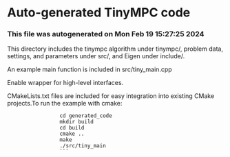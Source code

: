 # Auto-generated TinyMPC code

### This file was autogenerated on Mon Feb 19 15:27:25 2024
This directory includes the tinympc algorithm under tinympc/,                 problem data, settings, and parameters under src/, and Eigen under include/.

An example main function is included in src/tiny_main.cpp

Enable wrapper for high-level interfaces.

CMakeLists.txt files are included for easy integration into                 existing CMake projects.To run the example with cmake:
```
                 cd generated_code
                 mkdir build
                 cd build
                 cmake ..
                 make
                 ./src/tiny_main
                 ```